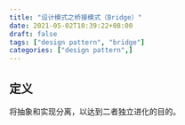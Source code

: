 ```yaml
---
title: "设计模式之桥接模式（Bridge）"
date: 2021-05-02T10:39:22+08:00
draft: false
tags: ["design pattern", "bridge"]
categories: ["design pattern",]
---
```


## 定义

将抽象和实现分离，以达到二者独立进化的目的。

